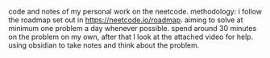 code and notes of my personal work on the neetcode. 
methodology:
  i follow the roadmap set out in https://neetcode.io/roadmap.
  aiming to solve at minimum one problem a day whenever possible.
  spend around 30 minutes on the problem on my own, after that I look at the attached video for help.
  using obsidian to take notes and think about the problem.
